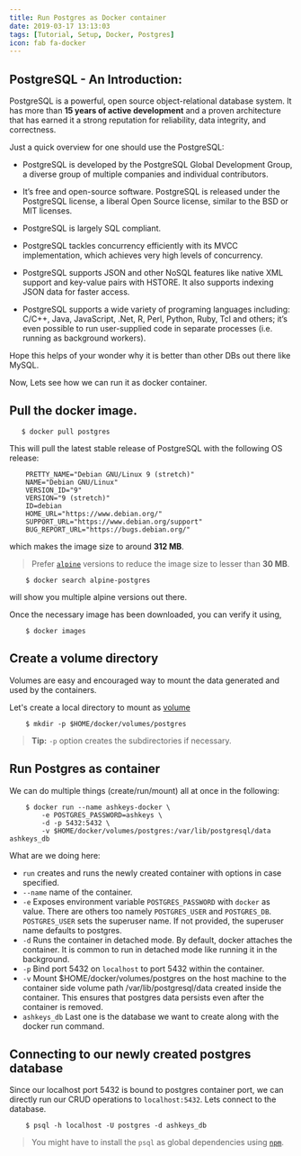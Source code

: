```yaml
---
title: Run Postgres as Docker container
date: 2019-03-17 13:13:03
tags: [Tutorial, Setup, Docker, Postgres]
icon: fab fa-docker
---
```


## PostgreSQL -  An Introduction:

PostgreSQL is a powerful, open source object-relational database system. It has more than **15 years of active development** and a proven architecture that has earned it a strong reputation for reliability, data integrity, and correctness.

Just a quick overview for one should use the PostgreSQL:

 - PostgreSQL is developed by the PostgreSQL Global Development Group, a diverse group of multiple companies and individual contributors. 

 - It’s free and open-source software. PostgreSQL is released under the PostgreSQL license, a liberal Open Source license, similar to the BSD or MIT licenses.

 - PostgreSQL is largely SQL compliant.

 - PostgreSQL tackles concurrency efficiently with its MVCC implementation, which achieves very high levels of concurrency.

 - PostgreSQL supports JSON and other NoSQL features like native XML support and key-value pairs with HSTORE. It also supports indexing JSON data for faster access.

 - PostgreSQL supports a wide variety of programing languages including: C/C++, Java, JavaScript, .Net, R, Perl, Python, Ruby, Tcl and others; it’s even possible to run user-supplied code in separate processes (i.e. running as background workers).

Hope this helps of your wonder why it is better than other DBs out there like MySQL.

Now, Lets see how we can run it as docker container.

## Pull the docker image.

```
   $ docker pull postgres
```

This will pull the latest stable release of PostgreSQL with the following OS release:

```
    PRETTY_NAME="Debian GNU/Linux 9 (stretch)"
    NAME="Debian GNU/Linux"
    VERSION_ID="9"
    VERSION="9 (stretch)"
    ID=debian
    HOME_URL="https://www.debian.org/"
    SUPPORT_URL="https://www.debian.org/support"
    BUG_REPORT_URL="https://bugs.debian.org/"
```

which makes the image size to around **312 MB**.

> Prefer [`alpine`](//hub.docker.com/_/postgres#image-variants) versions to reduce the image size to lesser than **30 MB**.

```
    $ docker search alpine-postgres
```

will show you multiple alpine versions out there.

Once the necessary image has been downloaded, you can verify it using,

```
    $ docker images
```

## Create a volume directory

Volumes are easy and encouraged way to mount the data generated and used by the containers.

Let's create a local directory to mount as [volume](//docs.docker.com/storage/volumes/)

```
    $ mkdir -p $HOME/docker/volumes/postgres
```

> **Tip:** `-p` option creates the subdirectories if necessary.

## Run Postgres as container

We can do multiple things (create/run/mount) all at once in the following:

```
    $ docker run --name ashkeys-docker \
        -e POSTGRES_PASSWORD=ashkeys \
        -d -p 5432:5432 \
        -v $HOME/docker/volumes/postgres:/var/lib/postgresql/data  ashkeys_db
```
What are we doing here:

 - `run`
  creates and runs the newly created container with options in case specified.
 - `--name`
  name of the container.
 - `-e`
  Exposes environment variable `POSTGRES_PASSWORD` with `docker` as value. There are others too namely `POSTGRES_USER` and `POSTGRES_DB`. `POSTGRES_USER` sets the superuser name. If not provided, the superuser name defaults to postgres.
 - `-d`
  Runs the container in detached mode. By default, docker attaches the container. It is common to run in detached mode like running it in the background.
 - `-p`
  Bind port 5432 on `localhost` to port 5432 within the container.
 - `-v`
  Mount $HOME/docker/volumes/postgres on the host machine to the container side volume path /var/lib/postgresql/data created inside the container. This ensures that postgres data persists even after the container is removed.
 - `ashkeys_db`
  Last one is the database we want to create along with the docker run command.

## Connecting to our newly created postgres database

Since our localhost port 5432 is bound to postgres container port, we can directly run our CRUD operations to `localhost:5432`. Lets connect to the database.

```
    $ psql -h localhost -U postgres -d ashkeys_db
```

> You might have to install the `psql` as global dependencies using [`npm`](/2019/02/18/install-nodejs-and-npm-pop-os/).
